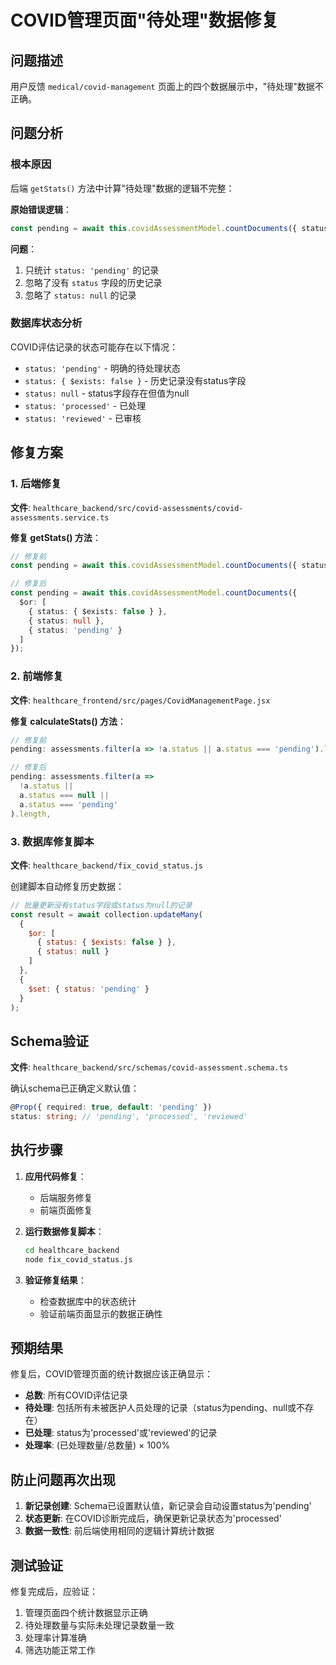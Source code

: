 # COVID管理页面"待处理"数据修复

## 问题描述
用户反馈 `medical/covid-management` 页面上的四个数据展示中，"待处理"数据不正确。

## 问题分析

### 根本原因
后端 `getStats()` 方法中计算"待处理"数据的逻辑不完整：

**原始错误逻辑**：
```typescript
const pending = await this.covidAssessmentModel.countDocuments({ status: 'pending' });
```

**问题**：
1. 只统计 `status: 'pending'` 的记录
2. 忽略了没有 `status` 字段的历史记录
3. 忽略了 `status: null` 的记录

### 数据库状态分析
COVID评估记录的状态可能存在以下情况：
- `status: 'pending'` - 明确的待处理状态
- `status: { $exists: false }` - 历史记录没有status字段
- `status: null` - status字段存在但值为null
- `status: 'processed'` - 已处理
- `status: 'reviewed'` - 已审核

## 修复方案

### 1. 后端修复
**文件**: `healthcare_backend/src/covid-assessments/covid-assessments.service.ts`

**修复 getStats() 方法**：
```typescript
// 修复前
const pending = await this.covidAssessmentModel.countDocuments({ status: 'pending' });

// 修复后
const pending = await this.covidAssessmentModel.countDocuments({ 
  $or: [
    { status: { $exists: false } },
    { status: null },
    { status: 'pending' }
  ]
});
```

### 2. 前端修复
**文件**: `healthcare_frontend/src/pages/CovidManagementPage.jsx`

**修复 calculateStats() 方法**：
```javascript
// 修复前
pending: assessments.filter(a => !a.status || a.status === 'pending').length,

// 修复后
pending: assessments.filter(a => 
  !a.status || 
  a.status === null || 
  a.status === 'pending'
).length,
```

### 3. 数据库修复脚本
**文件**: `healthcare_backend/fix_covid_status.js`

创建脚本自动修复历史数据：
```javascript
// 批量更新没有status字段或status为null的记录
const result = await collection.updateMany(
  {
    $or: [
      { status: { $exists: false } },
      { status: null }
    ]
  },
  {
    $set: { status: 'pending' }
  }
);
```

## Schema验证
**文件**: `healthcare_backend/src/schemas/covid-assessment.schema.ts`

确认schema已正确定义默认值：
```typescript
@Prop({ required: true, default: 'pending' })
status: string; // 'pending', 'processed', 'reviewed'
```

## 执行步骤

1. **应用代码修复**：
   - 后端服务修复
   - 前端页面修复

2. **运行数据修复脚本**：
   ```bash
   cd healthcare_backend
   node fix_covid_status.js
   ```

3. **验证修复结果**：
   - 检查数据库中的状态统计
   - 验证前端页面显示的数据正确性

## 预期结果

修复后，COVID管理页面的统计数据应该正确显示：
- **总数**: 所有COVID评估记录
- **待处理**: 包括所有未被医护人员处理的记录（status为pending、null或不存在）
- **已处理**: status为'processed'或'reviewed'的记录
- **处理率**: (已处理数量/总数量) × 100%

## 防止问题再次出现

1. **新记录创建**: Schema已设置默认值，新记录会自动设置status为'pending'
2. **状态更新**: 在COVID诊断完成后，确保更新记录状态为'processed'
3. **数据一致性**: 前后端使用相同的逻辑计算统计数据

## 测试验证

修复完成后，应验证：
1. 管理页面四个统计数据显示正确
2. 待处理数量与实际未处理记录数量一致
3. 处理率计算准确
4. 筛选功能正常工作 